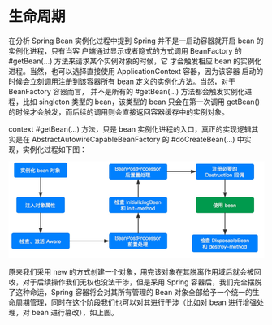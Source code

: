 # 生命周期

﻿在分析 Spring Bean 实例化过程中提到 Spring 并不是一启动容器就开启 bean 的实例化进程，只有当客
户端通过显示或者隐式的方式调用 BeanFactory 的 #getBean(...) 方法来请求某个实例对象的时候，它
才会触发相应 bean 的实例化进程。当然，也可以选择直接使用 ApplicationContext 容器，因为该容器
启动的时候会立刻调用注册到该容器所有 bean 定义的实例化方法。当然，对于 BeanFactory 容器而言，
并不是所有的 #getBean(...) 方法都会触发实例化进程，比如 singleton 类型的 bean，该类型的 bean
 只会在第一次调用 getBean() 的时候才会触发，而后续的调用则会直接返回容器缓存中的实例对象。

context #getBean(...) 方法，只是 bean 实例化进程的入口，真正的实现逻辑其实是在 AbstractAutowireCapableBeanFactory 的 #doCreateBean(...) 中实现，实例化过程如下图：

![](life.png)

原来我们采用 new 的方式创建一个对象，用完该对象在其脱离作用域后就会被回收，对于后续操作我们无权也没法干涉，但是采用 Spring 容器后，我们完全摆脱了这种命运，Spring 容器将会对其所有管理的 Bean 对象全部给予一个统一的生命周期管理，同时在这个阶段我们也可以对其进行干涉（比如对 bean 进行增强处理，对 bean 进行篡改），如上图。
